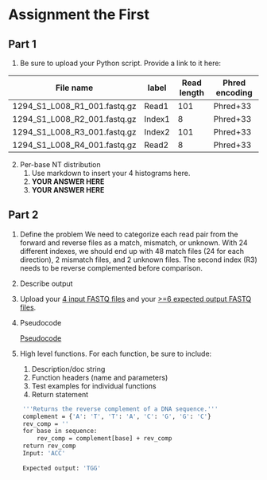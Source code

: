 # Assignment the First

## Part 1
1. Be sure to upload your Python script. Provide a link to it here:

| File name | label | Read length | Phred encoding |
|---|---|---|---|
| 1294_S1_L008_R1_001.fastq.gz | Read1 |  101| Phred+33  |
| 1294_S1_L008_R2_001.fastq.gz | Index1 | 8 |  Phred+33 |
| 1294_S1_L008_R3_001.fastq.gz | Index2 | 101 |  Phred+33 |
| 1294_S1_L008_R4_001.fastq.gz | Read2 | 8 |  Phred+33 |

2. Per-base NT distribution
    1. Use markdown to insert your 4 histograms here.
    2. **YOUR ANSWER HERE**
    3. **YOUR ANSWER HERE**
    
## Part 2
1. Define the problem
   We need to categorize each read pair from the forward and reverse files as a match, mismatch, or unknown. With 24 different indexes, we should end up with 48 match files (24 for each direction), 2 mismatch files, and 2 unknown files. The second index (R3) needs to be reverse complemented before comparison.
2. Describe output 
3. Upload your [4 input FASTQ files](../TEST-input_FASTQ) and your [>=6 expected output FASTQ files](../TEST-output_FASTQ).
4. Pseudocode
    
    [Pseudocode](/projects/bgmp/malm/bioinfo/Bi621/PS/Demultiplex/pseudocode/) 
5. High level functions. For each function, be sure to include:
    1. Description/doc string
    2. Function headers (name and parameters)
    3. Test examples for individual functions
    4. Return statement


```def reverse_complement(sequence: str) -> str:
    '''Returns the reverse complement of a DNA sequence.'''
    complement = {'A': 'T', 'T': 'A', 'C': 'G', 'G': 'C'}
    rev_comp = ''
    for base in sequence:
        rev_comp = complement[base] + rev_comp
    return rev_comp
    Input: 'ACC'
    
    Expected output: 'TGG' 
````

    